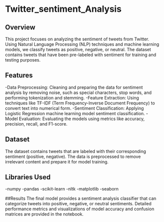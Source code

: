 # Twitter_sentiment_Analysis
## Overview
This project focuses on analyzing the sentiment of tweets from Twitter. Using Natural Language Processing (NLP) techniques and machine learning models, we classify tweets as positive, negative, or neutral. The dataset contains tweets that have been pre-labeled with sentiment for training and testing purposes.

## Features
-Data Preprocessing: Cleaning and preparing the data for sentiment analysis by removing noise, such as special characters, stop words, and performing tokenization and stemming.
-Feature Extraction: Using techniques like TF-IDF (Term Frequency-Inverse Document Frequency) to convert text into numerical form.
-Sentiment Classification: Applying Logistic Regression  machine learning model sentiment classification.
-Model Evaluation: Evaluating the models using metrics like accuracy, precision, recall, and F1-score.

## Dataset
The dataset contains tweets that are labeled with their corresponding sentiment (positive, negative). The data is preprocessed to remove irrelevant content and prepare it for model training.

## Libraries Used
-numpy
-pandas
-scikit-learn
-nltk
-matplotlib
-seaborn

##Results
The final model provides a sentiment analysis classifier that can categorize tweets into positive, negative, or neutral sentiments. Detailed performance metrics and visualizations of model accuracy and confusion matrices are provided in the notebook.
